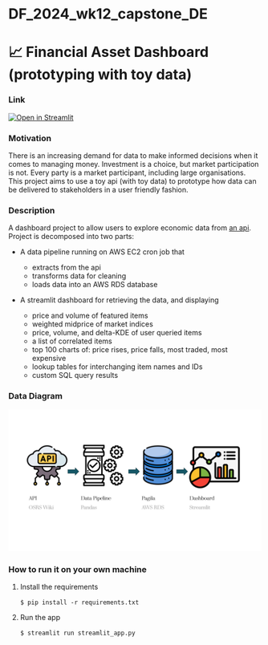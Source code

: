 # DF_2024_wk12_capstone_DE
# 📈 Financial Asset Dashboard (prototyping with toy data)

### Link

[![Open in Streamlit](https://static.streamlit.io/badges/streamlit_badge_black_white.svg)](https://rl-dfde-capstone-merge.streamlit.app/)

### Motivation

There is an increasing demand for data to make informed decisions when it comes to managing money. Investment is a choice, but market participation is not. Every party is a market participant, including large organisations. This project aims to use a toy api (with toy data) to prototype how data can be delivered to stakeholders in a user friendly fashion.

### Description

A dashboard project to allow users to explore economic data from [an api](https://oldschool.runescape.wiki/w/RuneScape:Real-time_Prices). Project is decomposed into two parts:

- A data pipeline running on AWS EC2 cron job that

  - extracts from the api
  - transforms data for cleaning
  - loads data into an AWS RDS database

- A streamlit dashboard for retrieving the data, and displaying

  - price and volume of featured items
  - weighted midprice of market indices
  - price, volume, and delta-KDE of user queried items
  - a list of correlated items
  - top 100 charts of: price rises, price falls, most traded, most expensive
  - lookup tables for interchanging item names and IDs
  - custom SQL query results

### Data Diagram

![Data diagram](https://github.com/RichardLoProjects/DF_2024_wk12_capstone_DE/blob/main/data_diagram.png)

### How to run it on your own machine

1. Install the requirements

   ```
   $ pip install -r requirements.txt
   ```

2. Run the app

   ```
   $ streamlit run streamlit_app.py
   ```
